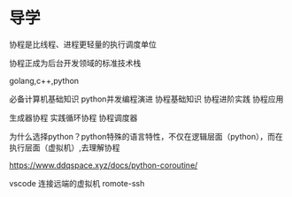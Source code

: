 # 导学

协程是比线程、进程更轻量的执行调度单位

协程正成为后台开发领域的标准技术栈

golang,c++,python

必备计算机基础知识
python并发编程演进
协程基础知识
协程进阶实践
协程应用

生成器协程
实践循环协程
协程调度器

为什么选择python？python特殊的语言特性，不仅在逻辑层面（python），而在执行层面（虚拟机）,去理解协程

https://www.ddqspace.xyz/docs/python-coroutine/

vscode 连接远端的虚拟机
romote-ssh


